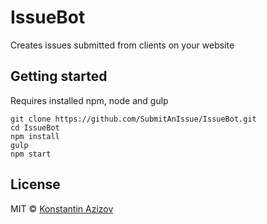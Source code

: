 # IssueBot
Creates issues submitted from clients on your website


## Getting started

Requires installed npm, node and gulp

```
git clone https://github.com/SubmitAnIssue/IssueBot.git
cd IssueBot
npm install
gulp
npm start
```

## License

MIT © [Konstantin Azizov](http://g07cha.github.io)